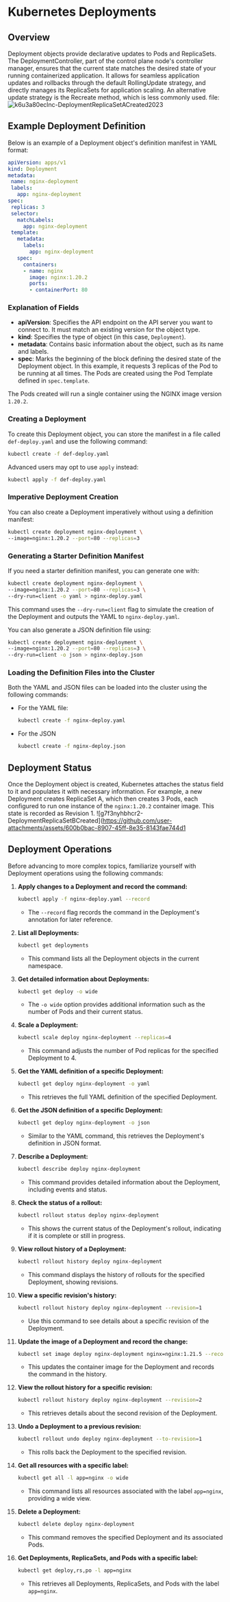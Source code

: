 # Kubernetes Deployments

## Overview

Deployment objects provide declarative updates to Pods and ReplicaSets. The DeploymentController, part of the control plane node's controller manager, ensures that the current state matches the desired state of your running containerized application. It allows for seamless application updates and rollbacks through the default RollingUpdate strategy, and directly manages its ReplicaSets for application scaling. An alternative update strategy is the Recreate method, which is less commonly used.
file:![k6u3a80eclnc-DeploymentReplicaSetACreated2023](https://github.com/user-attachments/assets/4d663a7a-8104-4a01-9800-2aa33247ba73)

## Example Deployment Definition

Below is an example of a Deployment object's definition manifest in YAML format:

 ```yaml
apiVersion: apps/v1
kind: Deployment
metadata:
  name: nginx-deployment
  labels:
    app: nginx-deployment
spec:
  replicas: 3
  selector:
    matchLabels:
      app: nginx-deployment
  template:
    metadata:
      labels:
        app: nginx-deployment
    spec:
      containers:
      - name: nginx
        image: nginx:1.20.2
        ports:
        - containerPort: 80
 ```

### Explanation of Fields

- **apiVersion**: Specifies the API endpoint on the API server you want to connect to. It must match an existing version for the object type.
- **kind**: Specifies the type of object (in this case, `Deployment`).
- **metadata**: Contains basic information about the object, such as its name and labels.
- **spec**: Marks the beginning of the block defining the desired state of the Deployment object. In this example, it requests 3 replicas of the Pod to be running at all times. The Pods are created using the Pod Template defined in `spec.template`.

The Pods created will run a single container using the NGINX image version `1.20.2`.

### Creating a Deployment

To create this Deployment object, you can store the manifest in a file called `def-deploy.yaml` and use the following command:

 ```bash
kubectl create -f def-deploy.yaml
 ```

Advanced users may opt to use `apply` instead:

 ```bash
kubectl apply -f def-deploy.yaml
 ```

### Imperative Deployment Creation

You can also create a Deployment imperatively without using a definition manifest:

 ```bash
kubectl create deployment nginx-deployment \
--image=nginx:1.20.2 --port=80 --replicas=3
 ```

### Generating a Starter Definition Manifest

If you need a starter definition manifest, you can generate one with:

 ```bash
kubectl create deployment nginx-deployment \
--image=nginx:1.20.2 --port=80 --replicas=3 \
--dry-run=client -o yaml > nginx-deploy.yaml
 ```

This command uses the `--dry-run=client` flag to simulate the creation of the Deployment and outputs the YAML to `nginx-deploy.yaml`.

You can also generate a JSON definition file using:

 ```bash
kubectl create deployment nginx-deployment \
--image=nginx:1.20.2 --port=80 --replicas=3 \
--dry-run=client -o json > nginx-deploy.json
 ```


### Loading the Definition Files into the Cluster

Both the YAML and JSON files can be loaded into the cluster using the following commands:

- For the YAML file:
   ```bash
  kubectl create -f nginx-deploy.yaml
   ```

- For the JSON 
   ```bash
  kubectl create -f nginx-deploy.json
   ```

## Deployment Status

Once the Deployment object is created, Kubernetes attaches the status field to it and populates it with necessary information. For example, a new Deployment creates ReplicaSet A, which then creates 3 Pods, each configured to run one instance of the `nginx:1.20.2` container image. This state is recorded as Revision 1.
![g7f3nyhbhcr2-DeploymentReplicaSetBCreated](https://github.com/user-attachments/assets/600b0bac-8907-45ff-8e35-8143fae744d1


## Deployment Operations

Before advancing to more complex topics, familiarize yourself with Deployment operations using the following commands:

1. **Apply changes to a Deployment and record the command:**
    ```bash
   kubectl apply -f nginx-deploy.yaml --record
    ```
   - The `--record` flag records the command in the Deployment's annotation for later reference.

2. **List all Deployments:**
    ```bash
   kubectl get deployments
    ```
   - This command lists all the Deployment objects in the current namespace.

3. **Get detailed information about Deployments:**
    ```bash
   kubectl get deploy -o wide
    ```
   - The `-o wide` option provides additional information such as the number of Pods and their current status.

4. **Scale a Deployment:**
    ```bash
   kubectl scale deploy nginx-deployment --replicas=4
    ```
   - This command adjusts the number of Pod replicas for the specified Deployment to 4.

5. **Get the YAML definition of a specific Deployment:**
    ```bash
   kubectl get deploy nginx-deployment -o yaml
    ```
   - This retrieves the full YAML definition of the specified Deployment.

6. **Get the JSON definition of a specific Deployment:**
    ```bash
   kubectl get deploy nginx-deployment -o json
    ```
   - Similar to the YAML command, this retrieves the Deployment's definition in JSON format.

7. **Describe a Deployment:**
    ```bash
   kubectl describe deploy nginx-deployment
    ```
   - This command provides detailed information about the Deployment, including events and status.

8. **Check the status of a rollout:**
    ```bash
   kubectl rollout status deploy nginx-deployment
    ```
   - This shows the current status of the Deployment's rollout, indicating if it is complete or still in progress.

9. **View rollout history of a Deployment:**
    ```bash
   kubectl rollout history deploy nginx-deployment
    ```
   - This command displays the history of rollouts for the specified Deployment, showing revisions.

10. **View a specific revision's history:**
     ```bash
    kubectl rollout history deploy nginx-deployment --revision=1
     ```
    - Use this command to see details about a specific revision of the Deployment.

11. **Update the image of a Deployment and record the change:**
     ```bash
    kubectl set image deploy nginx-deployment nginx=nginx:1.21.5 --record
     ```
    - This updates the container image for the Deployment and records the command in the history.

12. **View the rollout history for a specific revision:**
     ```bash
    kubectl rollout history deploy nginx-deployment --revision=2
     ```
    - This retrieves details about the second revision of the Deployment.

13. **Undo a Deployment to a previous revision:**
     ```bash
    kubectl rollout undo deploy nginx-deployment --to-revision=1
     ```
    - This rolls back the Deployment to the specified revision.

14. **Get all resources with a specific label:**
     ```bash
    kubectl get all -l app=nginx -o wide
     ```
    - This command lists all resources associated with the label `app=nginx`, providing a wide view.

15. **Delete a Deployment:**
     ```bash
    kubectl delete deploy nginx-deployment
     ```
    - This command removes the specified Deployment and its associated Pods.

16. **Get Deployments, ReplicaSets, and Pods with a specific label:**
     ```bash
    kubectl get deploy,rs,po -l app=nginx
     ```
    - This retrieves all Deployments, ReplicaSets, and Pods with the label `app=nginx`.

